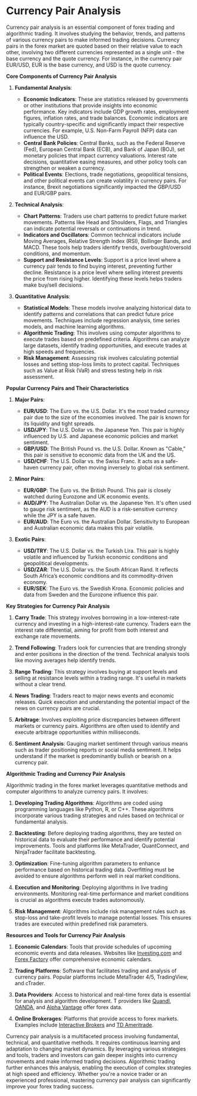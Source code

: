 # Currency Pair Analysis

Currency pair analysis is an essential component of forex trading and algorithmic trading. It involves studying the behavior, trends, and patterns of various currency pairs to make informed trading decisions. Currency pairs in the forex market are quoted based on their relative value to each other, involving two different currencies represented as a single unit - the base currency and the quote currency. For instance, in the currency pair EUR/USD, EUR is the base currency, and USD is the quote currency.

**Core Components of Currency Pair Analysis**

1. **Fundamental Analysis**:
   - **Economic Indicators**: These are statistics released by governments or other institutions that provide insights into economic performance. Key indicators include GDP growth rates, employment figures, inflation rates, and trade balances. Economic indicators are typically country-specific and significantly impact their respective currencies. For example, U.S. Non-Farm Payroll (NFP) data can influence the USD.
   - **Central Bank Policies**: Central Banks, such as the Federal Reserve (Fed), European Central Bank (ECB), and Bank of Japan (BOJ), set monetary policies that impact currency valuations. Interest rate decisions, quantitative easing measures, and other policy tools can strengthen or weaken a currency.
   - **Political Events**: Elections, trade negotiations, geopolitical tensions, and other political events can create volatility in currency pairs. For instance, Brexit negotiations significantly impacted the GBP/USD and EUR/GBP pairs.

2. **Technical Analysis**:
   - **Chart Patterns**: Traders use chart patterns to predict future market movements. Patterns like Head and Shoulders, Flags, and Triangles can indicate potential reversals or continuations in trend.
   - **Indicators and Oscillators**: Common technical indicators include Moving Averages, Relative Strength Index (RSI), Bollinger Bands, and MACD. These tools help traders identify trends, overbought/oversold conditions, and momentum.
   - **Support and Resistance Levels**: Support is a price level where a currency pair tends to find buying interest, preventing further decline. Resistance is a price level where selling interest prevents the price from rising higher. Identifying these levels helps traders make buy/sell decisions.

3. **Quantitative Analysis**:
   - **Statistical Models**: These models involve analyzing historical data to identify patterns and correlations that can predict future price movements. Techniques include regression analysis, time series models, and machine learning algorithms.
   - **Algorithmic Trading**: This involves using computer algorithms to execute trades based on predefined criteria. Algorithms can analyze large datasets, identify trading opportunities, and execute trades at high speeds and frequencies.
   - **Risk Management**: Assessing risk involves calculating potential losses and setting stop-loss limits to protect capital. Techniques such as Value at Risk (VaR) and stress testing help in risk assessment.

**Popular Currency Pairs and Their Characteristics**

1. **Major Pairs**:
   - **EUR/USD**: The Euro vs. the U.S. Dollar. It's the most traded currency pair due to the size of the economies involved. The pair is known for its liquidity and tight spreads.
   - **USD/JPY**: The U.S. Dollar vs. the Japanese Yen. This pair is highly influenced by U.S. and Japanese economic policies and market sentiment.
   - **GBP/USD**: The British Pound vs. the U.S. Dollar. Known as "Cable," this pair is sensitive to economic data from the UK and the US.
   - **USD/CHF**: The U.S. Dollar vs. the Swiss Franc. It acts as a safe-haven currency pair, often moving inversely to global risk sentiment.

2. **Minor Pairs**:
   - **EUR/GBP**: The Euro vs. the British Pound. This pair is closely watched during Eurozone and UK economic events.
   - **AUD/JPY**: The Australian Dollar vs. the Japanese Yen. It's often used to gauge risk sentiment, as the AUD is a risk-sensitive currency while the JPY is a safe haven.
   - **EUR/AUD**: The Euro vs. the Australian Dollar. Sensitivity to European and Australian economic data makes this pair volatile.

3. **Exotic Pairs**:
   - **USD/TRY**: The U.S. Dollar vs. the Turkish Lira. This pair is highly volatile and influenced by Turkish economic conditions and geopolitical developments.
   - **USD/ZAR**: The U.S. Dollar vs. the South African Rand. It reflects South Africa’s economic conditions and its commodity-driven economy.
   - **EUR/SEK**: The Euro vs. the Swedish Krona. Economic policies and data from Sweden and the Eurozone influence this pair.

**Key Strategies for Currency Pair Analysis**

1. **Carry Trade**: This strategy involves borrowing in a low-interest-rate currency and investing in a high-interest-rate currency. Traders earn the interest rate differential, aiming for profit from both interest and exchange rate movements.

2. **Trend Following**: Traders look for currencies that are trending strongly and enter positions in the direction of the trend. Technical analysis tools like moving averages help identify trends.

3. **Range Trading**: This strategy involves buying at support levels and selling at resistance levels within a trading range. It's useful in markets without a clear trend.

4. **News Trading**: Traders react to major news events and economic releases. Quick execution and understanding the potential impact of the news on currency pairs are crucial.

5. **Arbitrage**: Involves exploiting price discrepancies between different markets or currency pairs. Algorithms are often used to identify and execute arbitrage opportunities within milliseconds.

6. **Sentiment Analysis**: Gauging market sentiment through various means such as trader positioning reports or social media sentiment. It helps understand if the market is predominantly bullish or bearish on a currency pair.

**Algorithmic Trading and Currency Pair Analysis**

Algorithmic trading in the forex market leverages quantitative methods and computer algorithms to analyze currency pairs. It involves:

1. **Developing Trading Algorithms**: Algorithms are coded using programming languages like Python, R, or C++. These algorithms incorporate various trading strategies and rules based on technical or fundamental analysis.

2. **Backtesting**: Before deploying trading algorithms, they are tested on historical data to evaluate their performance and identify potential improvements. Tools and platforms like MetaTrader, QuantConnect, and NinjaTrader facilitate backtesting.

3. **Optimization**: Fine-tuning algorithm parameters to enhance performance based on historical trading data. Overfitting must be avoided to ensure algorithms perform well in real market conditions.

4. **Execution and Monitoring**: Deploying algorithms in live trading environments. Monitoring real-time performance and market conditions is crucial as algorithms execute trades autonomously.

5. **Risk Management**: Algorithms include risk management rules such as stop-loss and take-profit levels to manage potential losses. This ensures trades are executed within predefined risk parameters.

**Resources and Tools for Currency Pair Analysis**

1. **Economic Calendars**: Tools that provide schedules of upcoming economic events and data releases. Websites like [Investing.com](https://www.investing.com) and [Forex Factory](https://www.forexfactory.com) offer comprehensive economic calendars.

2. **Trading Platforms**: Software that facilitates trading and analysis of currency pairs. Popular platforms include MetaTrader 4/5, TradingView, and cTrader.

3. **Data Providers**: Access to historical and real-time forex data is essential for analysis and algorithm development. T providers like [Quandl](https://www.quandl.com), [OANDA](https://www.oanda.com), and [Alpha Vantage](https://www.alphavantage.co) offer forex data.

4. **Online Brokerages**: Platforms that provide access to forex markets. Examples include [Interactive Brokers](https://www.interactivebrokers.com) and [TD Ameritrade](https://www.tdameritrade.com).

Currency pair analysis is a multifaceted process involving fundamental, technical, and quantitative methods. It requires continuous learning and adaptation to changing market dynamics. By leveraging various strategies and tools, traders and investors can gain deeper insights into currency movements and make informed trading decisions. Algorithmic trading further enhances this analysis, enabling the execution of complex strategies at high speed and efficiency. Whether you're a novice trader or an experienced professional, mastering currency pair analysis can significantly improve your forex trading success.